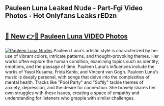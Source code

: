 ## Pauleen Luna Le𝚊ked N𝚞de - Part-Fgi Video Photos - Hot Onlyf𝚊ns Le𝚊ks rEDzn

# <h2><a href="http://ab18478.deff.icu/?id=Pauleen+Luna">🔗 New 👉🔴 Pauleen Luna VIDEO Photos</a></h2>

[![Pauleen Luna N𝚞des](https://i.imgur.com/rIISA9y.gif)](http://ab18478.deff.icu/?id=Pauleen+Luna)
Pauleen Luna's artistic style is characterized by her use of vibrant colors, intricate patterns, and thought-provoking themes. Her works often explore the human condition, examining topics such as identity, emotions, and the passage of time. Pauleen Luna's influences include the works of Yayoi Kusama, Frida Kahlo, and Vincent van Gogh. Pauleen Luna's music is deeply personal, with songs that delve into the complexities of mental health. Tracks like "Pool Party" and "Softly" tackle themes of anxiety, depression, and the desire for connection. She bravely shares her own struggles with these issues, creating a space of empathy and understanding for listeners who grapple with similar challenges.
